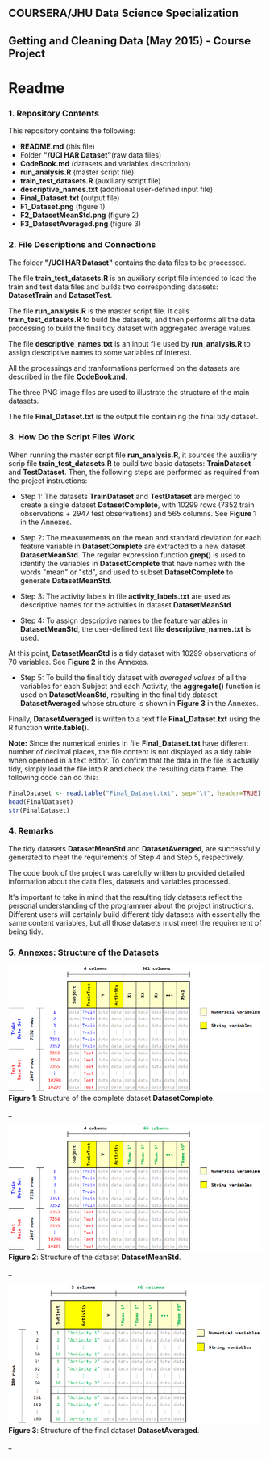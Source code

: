## COURSERA/JHU Data Science Specialization
## Getting and Cleaning Data (May 2015) - Course Project

# Readme

### 1. Repository Contents

This repository contains the following:

 - **README.md**		(this file)
 - Folder **"/UCI HAR Dataset"**(raw data files)
 - **CodeBook.md**		(datasets and variables description)
 - **run_analysis.R**		(master script file)
 - **train_test_datasets.R**	(auxiliary script file)
 - **descriptive_names.txt**	(additional user-defined input file)
 - **Final_Dataset.txt**	(output file)
 - **F1_Dataset.png**		(figure 1)
 - **F2_DatasetMeanStd.png**	(figure 2)
 - **F3_DatasetAveraged.png**	(figure 3)


### 2. File Descriptions and Connections

The folder **"/UCI HAR Dataset"** contains the data files to be processed.

The file **train_test_datasets.R** is an auxiliary script file intended to load the train and test data files and builds two corresponding datasets: **DatasetTrain** and **DatasetTest**.

The file **run_analysis.R** is the master script file. It calls  **train_test_datasets.R** to build the datasets, and then performs all the data processing to build the final tidy dataset with aggregated average values.

The file **descriptive_names.txt** is an input file used by **run_analysis.R** to assign descriptive names to some variables of interest.

All the processings and tranformations performed on the datasets are described in the file **CodeBook.md**.

The three PNG image files are used to illustrate the structure of the main datasets.

The file **Final_Dataset.txt** is the output file containing the final tidy dataset.


### 3. How Do the Script Files Work

When running the master script file **run_analysis.R**, it sources the auxiliary scrip file **train_test_datasets.R** to build two basic datasets: **TrainDataset** and **TestDataset**. Then, the following steps are performed as required from the project instructions:

* Step 1: The datasets **TrainDataset** and **TestDataset** are merged to create a single dataset **DatasetComplete**, with 10299 rows (7352 train observations + 2947 test observations) and 565 columns. See **Figure 1** in the Annexes.

* Step 2: The measurements on the mean and standard deviation for each feature variable in **DatasetComplete** are extracted to a new dataset **DatasetMeanStd**. The regular expression function **grep()** is used to identify the variables in **DatasetComplete** that have names with the words "mean" or "std", and used to subset **DatasetComplete** to generate **DatasetMeanStd**.

* Step 3: The activity labels in file **activity_labels.txt** are used as descriptive names for the activities in dataset **DatasetMeanStd**.

* Step 4: To assign descriptive names to the feature variables in **DatasetMeanStd**, the user-defined text file **descriptive_names.txt** is used.

At this point, **DatasetMeanStd** is a tidy dataset with 10299 observations of 70 variables. See **Figure 2** in the Annexes.

* Step 5: To build the final tidy dataset with *averaged values* of all the variables for each Subject and each Activity, the **aggregate()** function is used on **DatasetMeanStd**, resulting in the final tidy dataset **DatasetAveraged** whose structure is shown in **Figure 3** in the Annexes.

Finally, **DatasetAveraged** is written to a text file **Final_Dataset.txt** using the R function **write.table()**.

**Note:** Since the numerical entries in file **Final_Dataset.txt** have different number of decimal places, the file content is not displayed as a tidy table when openned in a text editor. To confirm that the data in the file is actually tidy, simply load the file into R and check the resulting data frame. The following code can do this:


```r
FinalDataset <- read.table("Final_Dataset.txt", sep="\t", header=TRUE)
head(FinalDataset)
str(FinalDataset)
```

### 4. Remarks

The tidy datasets **DatasetMeanStd** and **DatasetAveraged**, are successfully generated to meet the requirements of Step 4 and Step 5, respectively.

The code book of the project was carefully written to provided detailed information about the data files, datasets and variables processed.

It's important to take in mind that the resulting tidy datasets reflect the personal understanding of the programmer about the project instructions. Different users will certainly build different tidy datasets with essentially the same content variables, but all those datasets must meet the requirement of being tidy.


### 5. Annexes: Structure of the Datasets



![Figure 1](F1_DatasetComplete.png)
**Figure 1**: Structure of the complete dataset **DatasetComplete**.

_

![Figure 2](F2_DatasetMeanStd.png)
**Figure 2**: Structure of the dataset **DatasetMeanStd**.

_

![Figure 3](F3_DatasetAveraged.png)
**Figure 3**: Structure of the final dataset **DatasetAveraged**.

_

